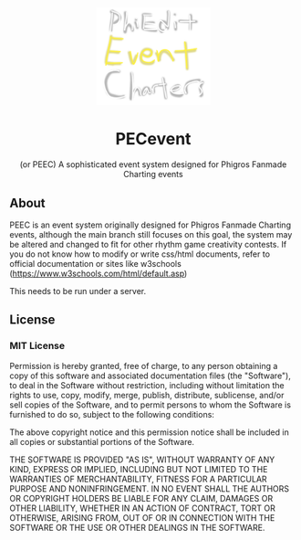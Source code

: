 <div align="center">
  
<img src="src/titleimage.png" width="200">
  
# PECevent
(or PEEC) A sophisticated event system designed for Phigros Fanmade Charting events
  
</div>

## About
PEEC is an event system originally designed for Phigros Fanmade Charting events, although the main branch still focuses on this goal, the system may be altered and changed to fit for other rhythm game creativity contests. If you do not know how to modify or write css/html documents, refer to official documentation or sites like w3schools (https://www.w3schools.com/html/default.asp)

This needs to be run under a server.

## License
### MIT License

Permission is hereby granted, free of charge, to any person obtaining a copy
of this software and associated documentation files (the "Software"), to deal
in the Software without restriction, including without limitation the rights
to use, copy, modify, merge, publish, distribute, sublicense, and/or sell
copies of the Software, and to permit persons to whom the Software is
furnished to do so, subject to the following conditions:

The above copyright notice and this permission notice shall be included in all
copies or substantial portions of the Software.

THE SOFTWARE IS PROVIDED "AS IS", WITHOUT WARRANTY OF ANY KIND, EXPRESS OR
IMPLIED, INCLUDING BUT NOT LIMITED TO THE WARRANTIES OF MERCHANTABILITY,
FITNESS FOR A PARTICULAR PURPOSE AND NONINFRINGEMENT. IN NO EVENT SHALL THE
AUTHORS OR COPYRIGHT HOLDERS BE LIABLE FOR ANY CLAIM, DAMAGES OR OTHER
LIABILITY, WHETHER IN AN ACTION OF CONTRACT, TORT OR OTHERWISE, ARISING FROM,
OUT OF OR IN CONNECTION WITH THE SOFTWARE OR THE USE OR OTHER DEALINGS IN THE
SOFTWARE.
